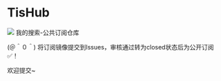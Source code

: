 # TisHub
![](https://raw.githubusercontent.com/My-Search/TisHub/master/favicon.ico)
我的搜索-公共订阅仓库

(＠＾０＾) 将订阅镜像提交到Issues，审核通过转为closed状态后为公开订阅✅！

欢迎提交~
